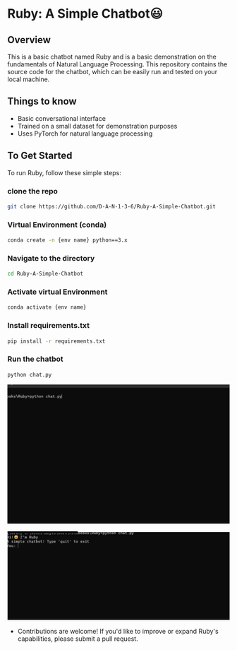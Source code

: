 # Ruby: A Simple Chatbot😃

## Overview

This is a basic chatbot named Ruby and is a basic demonstration on the fundamentals of Natural Language Processing.
This repository contains the source code for the chatbot, which can be easily run and tested on your local machine.

## Things to know

* Basic conversational interface
* Trained on a small dataset for demonstration purposes
* Uses PyTorch for natural language processing

## To Get Started

To run Ruby, follow these simple steps:

### clone the repo

```bash
git clone https://github.com/D-A-N-1-3-6/Ruby-A-Simple-Chatbot.git
```

### Virtual Environment (conda)

```bash
conda create -n {env name} python==3.x


```

### Navigate to the directory

```bash
cd Ruby-A-Simple-Chatbot


```

### Activate virtual Environment

```bash
conda activate {env name}


```

### Install requirements.txt

```bash
pip install -r requirements.txt


```

### Run the chatbot

```bash
python chat.py


```

![Alt text](https://github.com/D-A-N-1-3-6/Ruby-A-Simple-Chatbot/blob/main/readme-assets/pythonchat.png)

![Alt text](https://github.com/D-A-N-1-3-6/Ruby-A-Simple-Chatbot/blob/main/readme-assets/chat.png)

* Contributions are welcome!
If you'd like to improve or expand Ruby's capabilities,
please submit a pull request.
